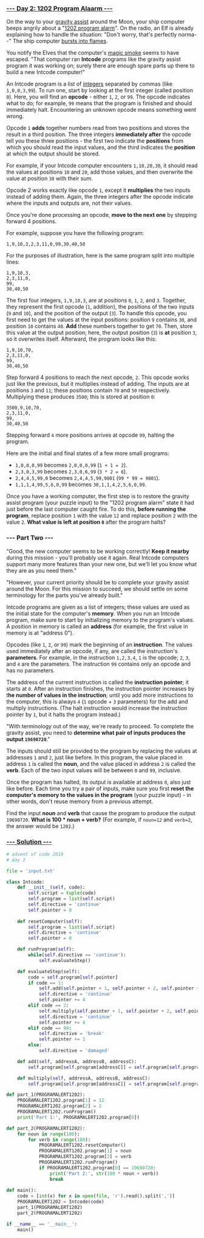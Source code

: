 ### [--- Day 2: 1202 Program Alaarm ---](https://adventofcode.com/2019/day/2)

On the way to your [gravity assist](https://en.wikipedia.org/wiki/Gravity_assist) around the Moon, your ship computer beeps angrily about a "[1202 program alarm](https://www.hq.nasa.gov/alsj/a11/a11.landing.html#1023832)". On the radio, an Elf is already explaining how to handle the situation: "Don't worry, that's perfectly norma--" The ship computer [bursts into flames](https://en.wikipedia.org/wiki/Halt_and_Catch_Fire).

You notify the Elves that the computer's [magic smoke](https://en.wikipedia.org/wiki/Magic_smoke) seems to have escaped. "That computer ran **Intcode** programs like the gravity assist program it was working on; surely there are enough spare parts up there to build a new Intcode computer!"

An Intcode program is a list of [integers](https://en.wikipedia.org/wiki/Integer) separated by commas (like `1,0,0,3,99`). To run one, start by looking at the first integer (called position `0`). Here, you will find an **opcode** - either `1`, `2`, or `99`. The opcode indicates what to do; for example, `99` means that the program is finished and should immediately halt. Encountering an unknown opcode means something went wrong.

Opcode `1` **adds** together numbers read from two positions and stores the result in a third position. The three integers **immediately after** the opcode tell you these three positions - the first two indicate the **positions** from which you should read the input values, and the third indicates the **position** at which the output should be stored.

For example, if your Intcode computer encounters `1,10,20,30`, it should read the values at positions `10` and `20`, add those values, and then overwrite the value at position `30` with their sum.

Opcode 2 works exactly like opcode `1`, except it **multiplies** the two inputs instead of adding them. Again, the three integers after the opcode indicate where the inputs and outputs are, not their values.

Once you're done processing an opcode, **move to the next one** by stepping forward 4 positions.

For example, suppose you have the following program:

```1,9,10,3,2,3,11,0,99,30,40,50```

For the purposes of illustration, here is the same program split into multiple lines:

```
1,9,10,3,
2,3,11,0,
99,
30,40,50
```

The first four integers, `1,9,10,3`, are at positions `0`, `1`, `2`, and `3`. Together, they represent the first opcode (`1`, addition), the positions of the two inputs (`9` and `10`), and the position of the output (`3`). To handle this opcode, you first need to get the values at the input positions: position `9` contains `30`, and position `10` contains `40`. **Add** these numbers together to get `70`. Then, store this value at the output position; here, the output position (`3`) is **at** position `3`, so it overwrites itself. Afterward, the program looks like this:

```
1,9,10,70,
2,3,11,0,
99,
30,40,50
```

Step forward 4 positions to reach the next opcode, `2`. This opcode works just like the previous, but it multiplies instead of adding. The inputs are at positions `3` and `11`; these positions contain `70` and `50` respectively. Multiplying these produces `3500`; this is stored at position `0`:

```
3500,9,10,70,
2,3,11,0,
99,
30,40,50
```

Stepping forward `4` more positions arrives at opcode `99`, halting the program.

Here are the initial and final states of a few more small programs:

- `1,0,0,0,99` becomes `2,0,0,0,99` (`1 + 1 = 2`).
- `2,3,0,3,99` becomes `2,3,0,6,99` (`3 * 2 = 6`).
- `2,4,4,5,99,0` becomes `2,4,4,5,99,9801` (`99 * 99 = 9801`).
- `1,1,1,4,99,5,6,0,99` becomes `30,1,1,4,2,5,6,0,99`.

Once you have a working computer, the first step is to restore the gravity assist program (your puzzle input) to the "1202 program alarm" state it had just before the last computer caught fire. To do this, **before running the program**, replace position `1` with the value `12` and replace position `2` with the value `2`. **What value is left at position `0`** after the program halts?

### --- Part Two ---

"Good, the new computer seems to be working correctly! **Keep it nearby** during this mission - you'll probably use it again. Real Intcode computers support many more features than your new one, but we'll let you know what they are as you need them."

"However, your current priority should be to complete your gravity assist around the Moon. For this mission to succeed, we should settle on some terminology for the parts you've already built."

Intcode programs are given as a list of integers; these values are used as the initial state for the computer's **memory**. When you run an Intcode program, make sure to start by initializing memory to the program's values. A position in memory is called an **address** (for example, the first value in memory is at "address 0").

Opcodes (like `1`, `2`, or `99`) mark the beginning of an **instruction**. The values used immediately after an opcode, if any, are called the instruction's **parameters**. For example, in the instruction `1,2,3,4`, `1` is the opcode; `2`, `3`, and `4` are the parameters. The instruction `99` contains only an opcode and has no parameters.

The address of the current instruction is called the **instruction pointer**; it starts at `0`. After an instruction finishes, the instruction pointer increases by t**he number of values in the instruction**; until you add more instructions to the computer, this is always `4` (`1` opcode + `3` parameters) for the add and multiply instructions. (The halt instruction would increase the instruction pointer by `1`, but it halts the program instead.)

"With terminology out of the way, we're ready to proceed. To complete the gravity assist, you need to **determine what pair of inputs produces the output `19690720`**."

The inputs should still be provided to the program by replacing the values at addresses `1` and `2`, just like before. In this program, the value placed in address `1` is called the **noun**, and the value placed in address `2` is called the **verb**. Each of the two input values will be between `0` and `99`, inclusive.

Once the program has halted, its output is available at address `0`, also just like before. Each time you try a pair of inputs, make sure you first **reset the computer's memory to the values in the program** (your puzzle input) - in other words, don't reuse memory from a previous attempt.

Find the input **noun** and **verb** that cause the program to produce the output `19690720`. **What is 100 * noun + verb?** (For example, if `noun=12` and `verb=2`, the answer would be `1202`.)

### [--- Solution ---](day-02.py)

```Python
# advent of code 2019
# day 2

file = 'input.txt'

class Intcode:
    def __init__(self, code): 
        self.script = tuple(code)
        self.program = list(self.script)
        self.directive = 'continue'
        self.pointer = 0
    
    def resetComputer(self):
        self.program = list(self.script)
        self.directive = 'continue'
        self.pointer = 0

    def runProgram(self):
        while(self.directive == 'continue'):
            self.evaluateStep()

    def evaluateStep(self):
        code = self.program[self.pointer]
        if code == 1:
            self.add(self.pointer + 1, self.pointer + 2, self.pointer + 3)
            self.directive = 'continue'
            self.pointer += 4
        elif code == 2:
            self.multiply(self.pointer + 1, self.pointer + 2, self.pointer + 3)
            self.directive = 'continue'
            self.pointer += 4
        elif code == 99:
            self.directive = 'break'
            self.pointer += 1
        else:
            self.directive = 'damaged'

    def add(self, addressA, addressB, addressC):
        self.program[self.program[addressC]] = self.program[self.program[addressA]] + self.program[self.program[addressB]]

    def multiply(self, addressA, addressB, addressC):
        self.program[self.program[addressC]] = self.program[self.program[addressA]] * self.program[self.program[addressB]]

def part_1(PROGRAMALERT1202):
    PROGRAMALERT1202.program[1] = 12
    PROGRAMALERT1202.program[2] = 2
    PROGRAMALERT1202.runProgram()
    print('Part 1:', PROGRAMALERT1202.program[0])

def part_2(PROGRAMALERT1202):
    for noun in range(100):
        for verb in range(100):
            PROGRAMALERT1202.resetComputer()
            PROGRAMALERT1202.program[1] = noun
            PROGRAMALERT1202.program[2] = verb
            PROGRAMALERT1202.runProgram()
            if PROGRAMALERT1202.program[0] == 19690720:
                print('Part 2:', str(100 * noun + verb))
                break
            
def main():
    code = [int(x) for x in open(file, 'r').read().split(',')]
    PROGRAMALERT1202 = Intcode(code)
    part_1(PROGRAMALERT1202)
    part_2(PROGRAMALERT1202)

if __name__ == '__main__':
    main()
```